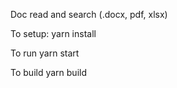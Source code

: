 Doc read and search (.docx, pdf, xlsx)

To setup:
yarn install

To run
yarn start

To build
yarn build
